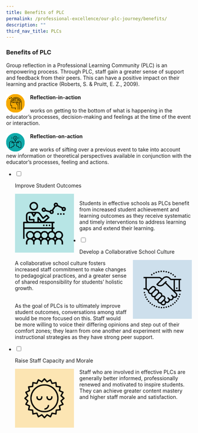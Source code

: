 ```yaml
---
title: Benefits of PLC
permalink: /professional-excellence/our-plc-journey/benefits/
description: ""
third_nav_title: PLCs
---
```








### Benefits of PLC 

Group reflection in a Professional Learning Community (PLC) is an empowering process. Through PLC, staff gain a greater sense of support and feedback from their peers. This can have a positive impact on their learning and practice (Roberts, S. & Pruitt, E. Z., 2009).  

#### <img src="/images/proex21.png" style="width:50px;height:50px;margin-right:15px;" align = "left">  Reflection-in-action


works on getting to the bottom of what is happening in the educator’s processes, decision-making and feelings at the time of the event or interaction.

#### <img src="/images/proex22.png" style="width:50px;height:50px;margin-right:15px;" align = "left">  Reflection-on-action


are works of sifting over a previous event to take into account new information or theoretical perspectives available in conjunction with the educator’s processes, feeling and actions.

<ul class="jekyllcodex_accordion">  
  
<li>  
  
<input type="checkbox" id="accordion1">  
  
<label for="accordion1">Improve Student Outcomes</label>  
  
<div>  
  
<p>
<img src="/images/proex23.png" style="width:160px;height:160px;margin-right:15px;" align = "left"><br>Students in effective schools as PLCs benefit from increased student achievement and learning outcomes as they receive systematic and timely interventions to address learning gaps and extend their learning.
</p>  
  
</div>  
  
</li>  
<li>  
  
<input type="checkbox" id="accordion2">  
  
<label for="accordion2">Develop a Collaborative School Culture</label>  
  
<div>  
  
<p>
<img src="/images/proex24.png" style="width:160px;height:160px;margin-left:15px;" align = "right">A collaborative school culture fosters increased staff commitment to make changes to pedagogical practices, and a greater sense of shared responsibility for students’ holistic growth. <br><br>

As the goal of PLCs is to ultimately improve student outcomes, conversations among staff would be more focused on this. Staff would be more willing to voice their differing opinions and step out of their comfort zones; they learn from one another and experiment with new instructional strategies as they have strong peer support.
</p>  
  
</div>  
  
</li>  
  
<li>  
  
<input type="checkbox" id="accordion3">  
  
<label for="accordion3">Raise Staff Capacity and Morale</label>  
  
<div>  
  
<p>
<img src="/images/proex25.png" style="width:160px;height:160px;margin-right:15px;" align = "left">Staff who are involved in effective PLCs are generally better informed, professionally renewed and motivated to inspire students. They can achieve greater content mastery and higher staff morale and satisfaction.
  
</p>  
  
</div>  
  
</li>  

  
</ul>
